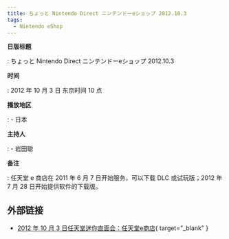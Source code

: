 ```yaml
---
title: ちょっと Nintendo Direct ニンテンドーeショップ 2012.10.3
tags:
  - Nintendo eShop
---
```


**日版标题**

:   ちょっと Nintendo Direct ニンテンドーeショップ 2012.10.3

**时间**

:   2012 年 10 月 3 日 东京时间 10 点

**播放地区**

:   - 日本

**主持人**

:   - 岩田聪

**备注**

:   任天堂 e 商店在 2011 年 6 月 7 日开始服务，可以下载 DLC 或试玩版；2012 年 7 月 28 日开始提供软件的下载版。

## 外部链接

- [2012 年 10 月 3 日任天堂迷你直面会：任天堂e商店](https://www.bilibili.com/video/BV1y541147YM/){ target="_blank" }


